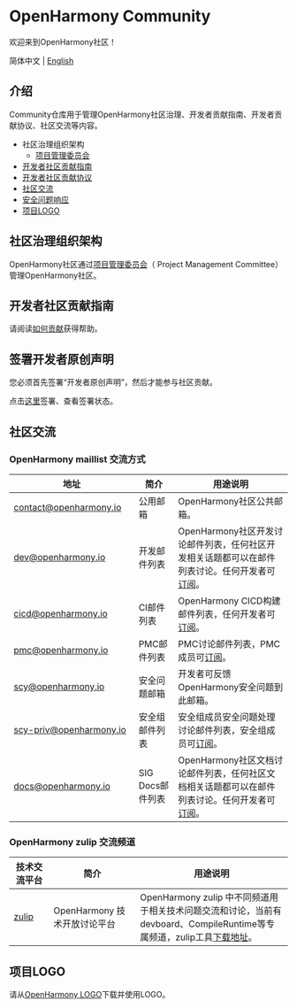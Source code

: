 # OpenHarmony Community
欢迎来到OpenHarmony社区！

简体中文 | [English](./README-EN.md)

## 介绍
Community仓库用于管理OpenHarmony社区治理、开发者贡献指南、开发者贡献协议、社区交流等内容。

- 社区治理组织架构
    - [项目管理委员会](/zh/pmc.md)
- [开发者社区贡献指南](https://gitee.com/openharmony/docs/blob/master/zh-cn/contribute/Readme-CN.md)
- [开发者社区贡献协议](https://dco.openharmony.io/sign/Z2l0ZWUlMkZPcGVuQXRvbQ==)
- [社区交流](https://gitee.com/openharmony/docs/blob/master/zh-cn/contribute/%E7%A4%BE%E5%8C%BA%E6%B2%9F%E9%80%9A%E4%B8%8E%E4%BA%A4%E6%B5%81.md)
- [安全问题响应](https://gitee.com/openharmony/security)
- [项目LOGO](/logo)

## 社区治理组织架构

OpenHarmony社区通过[项目管理委员会](/zh/pmc.md)（ Project Management Committee）管理OpenHarmony社区。

## 开发者社区贡献指南

请阅读[如何贡献](https://gitee.com/openharmony/docs/blob/master/zh-cn/contribute/%E5%8F%82%E4%B8%8E%E8%B4%A1%E7%8C%AE.md)获得帮助。

## 签署开发者原创声明

您必须首先签署“开发者原创声明”，然后才能参与社区贡献。

点击[这里](https://dco.openharmony.io/sign/Z2l0ZWUlMkZvcGVuX2hhcm1vbnk=)签署、查看签署状态。

## 社区交流

### OpenHarmony maillist 交流方式
| 地址                                 | 简介        | 用途说明                                                         |
| ---------------------------------------|---------- | ------------------------------------------------------------ |
| contact@openharmony.io <img width=150/>  | 公用邮箱 <img width=100/> | OpenHarmony社区公共邮箱。<img width=200/>|
| dev@openharmony.io  <img width=150/>| 开发邮件列表 <img width=100/> | OpenHarmony社区开发讨论邮件列表，任何社区开发相关话题都可以在邮件列表讨论。任何开发者可[订阅](https://lists.openatom.io/postorius/lists/dev.openharmony.io)。<img width=200/>|
| cicd@openharmony.io <img width=150/> | CI邮件列表  <img width=100/>| OpenHarmony CICD构建邮件列表，任何开发者可[订阅](https://lists.openatom.io/postorius/lists/cicd.openharmony.io)。<img width=200/>|
| pmc@openharmony.io  <img width=150/>| PMC邮件列表  <img width=100/>| PMC讨论邮件列表，PMC成员可[订阅](https://lists.openatom.io/postorius/lists/pmc.openharmony.io/)。<img width=200/>|
| scy@openharmony.io <img width=150/> | 安全问题邮箱 <img width=100/> | 开发者可反馈OpenHarmony安全问题到此邮箱。<img width=200/>|
| scy-priv@openharmony.io  <img width=150/>| 安全组邮件列表  <img width=100/>| 安全组成员安全问题处理讨论邮件列表，安全组成员可[订阅](https://lists.openatom.io/postorius/lists/scy-priv.openharmony.io/)。<img width=200/>|
| docs@openharmony.io | SIG Docs邮件列表 | OpenHarmony社区文档讨论邮件列表，任何社区文档相关话题都可以在邮件列表讨论。任何开发者可[订阅](https://lists.openatom.io/postorius/lists/docs.openharmony.io)。 |


### OpenHarmony zulip 交流频道
| 技术交流平台                                 | 简介        | 用途说明                                                         |
| ---------------------------------------|---------- | ------------------------------------------------------------ |
| [zulip](https://zulip.openharmony.cn/join/u7vafdcbyia32bsssygwbbee) <img width=150/>  | OpenHarmony 技术开放讨论平台 <img width=100/> | OpenHarmony zulip 中不同频道用于相关技术问题交流和讨论，当前有devboard、CompileRuntime等专属频道，zulip工具[下载地址](https://gitee.com/dongjinguang/free-tools/tree/master/zulip)。<img width=200/>|


## 项目LOGO

请从[OpenHarmony LOGO](/logo)下载并使用LOGO。
